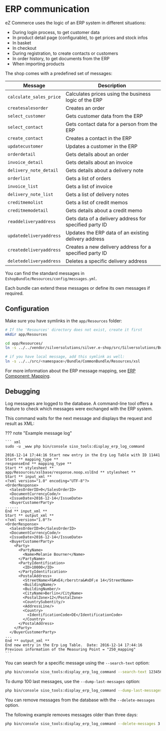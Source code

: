 # ERP communication

eZ Commerce uses the logic of an ERP system in different situations:

- During login process, to get customer data 
- In product detail page (configurable), to get prices and stock infos
- In basket 
- In checkout
- During registration, to create contacts or customers
- In order history, to get documents from the ERP
- When importing products

The shop comes with a predefined set of messages:

|Message|Description|
|--- |--- |
|`calculate_sales_price`|Calculates prices using the business logic of the ERP|
|`createsalesorder`|Creates an order|
|`select_customer`|Gets customer data from the ERP|
|`select_contact`|Gets contact data for a person from the ERP|
|`create_contact`|Creates a contact in the ERP|
|`updatecustomer`|Updates a customer in the ERP|
|`orderdetail`|Gets details about an order|
|`invoice_detail`|Gets details about an invoice|
|`delivery_note_detail`|Gets details about a delivery note|
|`orderlist`|Gets a list of orders|
|`invoice_list`|Gets a list of invoice|
|`delivery_note_list`|Gets a list of delivery notes|
|`creditmemolist`|Gets a list of credit memos|
|`creditmemodetail`|Gets details about a credit memo|
|`readdeliveryaddress`|Gets data of a delivery address for specified party ID|
|`updatedeliveryaddress`|Updates the ERP data of an existing delivery address|
|`createdeliveryaddress`|Creates a new delivery address for a specified party ID|
|`deletedeliveryaddress`|Deletes a specific delivery address|

You can find the standard messages in `EshopBundle/Resources/config/messages.yml`.

Each bundle can extend these messages or define its own messages if required.

## Configuration

Make sure you have symlinks in the `app/Resources` folder:

``` bash
# If the 'Resources' directory does not exist, create it first
mkdir app/Resources

cd app/Resources/
ln -s ../../vendor/silversolutions/silver.e-shop/src/Silversolutions/Bundle/EshopBundle/Resources/xslbase

# if you have local message, add this symlink as well:
ln -s ../../src/<namespace>/Bundle/CommonBundle/Resources/xsl
```

For more information about the ERP message mapping, see [ERP Component: Mapping](erp_components/erp_component_mapping.md).

## Debugging

Log messages are logged to the database. A command-line tool offers a feature to check which messages were exchanged with the ERP system.

This command waits for the next message and displays the request and result as XML:

??? note "Example message log"

    ``` xml
    sudo -u _www php bin/console siso_tools:display_erp_log_command
     
    2016-12-14 17:44:16 Start new entry in the Erp Log Table with ID 11441
    Start ** mapping_type **
    responseEnd ** mapping_type **
    Start ** stylesheet **
    app/Resources/xslbase/response.noop.xslEnd ** stylesheet **
    Start ** input_xml **
    <?xml version="1.0" encoding="UTF-8"?>
    <OrderResponse>
      <SalesOrderID>0</SalesOrderID>
      <DocumentCurrencyCode/>
      <IssueDate>2016-12-14</IssueDate>
      <BuyerCustomerParty>
    ......
    End ** input_xml **
    Start ** output_xml **
    <?xml version="1.0"?>
    <OrderResponse>
      <SalesOrderID>0</SalesOrderID>
      <DocumentCurrencyCode/>
      <IssueDate>2016-12-14</IssueDate>
      <BuyerCustomerParty>
        <Party>
          <PartyName>
            <Name>Melanie Bourner</Name>
          </PartyName>
          <PartyIdentification>
            <ID>10000</ID>
          </PartyIdentification>
          <PostalAddress>
            <StreetName>F&#xE4;rberstra&#xDF;e 14</StreetName>
            <BuildingName/>
            <BuildingNumber/>
            <CityName>Berlin</CityName>
            <PostalZone>12</PostalZone>
            <CountrySubentity/>
            <AddressLine/>
            <Country>
              <IdentificationCode>DE</IdentificationCode>
            </Country>
          </PostalAddress>
        </Party>
      </BuyerCustomerParty>
    ...
    End ** output_xml **
    End new entry in the Erp Log Table.  Date: 2016-12-14 17:44:16
    Previous information of the Measuring Point = "250_mapping"
    ```

You can search for a specific message using the `--search-text` option:

``` bash
php bin/console siso_tools:display_erp_log_command --search-text 123456788
```

To dump 100 last messages, use the `--dump-last-messages` option:

``` bash
php bin/console siso_tools:display_erp_log_command --dump-last-messages 20 > /tmp/erp_messaages.txt
```

You can remove messages from the database with the `--delete-messages` option.

The following example removes messages older than three days:

``` bash
php bin/console siso_tools:display_erp_log_command --delete-messages 3
```
